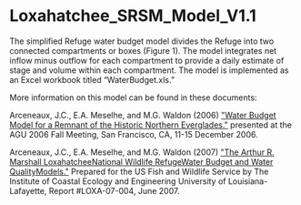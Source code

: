 # Loxahatchee_SRSM_Model_V1.1
The simplified Refuge water budget model divides the Refuge into two connected compartments or boxes (Figure 1). 
The model integrates net inflow minus outflow for each compartment to provide a daily estimate of stage and volume within each compartment.
The model is implemented as an Excel workbook titled “WaterBudget.xls.” 

More information on this model can be found in these documents:

Arceneaux, J.C., E.A. Meselhe, and M.G. Waldon (2006) 
["Water Budget Model for a Remnant of the Historic Northern Everglades."](https://www.researchgate.net/publication/253292824_Water_Budget_Model_for_a_Remnant_of_the_Historic_Northern_Everglades)
presented at the AGU 2006 Fall Meeting, San Francisco, CA, 11-15 December 2006. 

Arceneaux, J.C., E.A. Meselhe, and M.G. Waldon (2007) 
["The Arthur R. Marshall LoxahatcheeNational Wildlife RefugeWater Budget and Water QualityModels."](https://www.researchgate.net/publication/273141663_The_Arthur_R_Marshall_Loxahatchee_National_Wildlife_Refuge_Water_Budget_and_Water_Quality_Models)
Prepared for the US Fish and Wildlife Service 
by The Institute of Coastal Ecology and Engineering University of Louisiana-Lafayette,
Report #LOXA-07-004, June 2007. 
